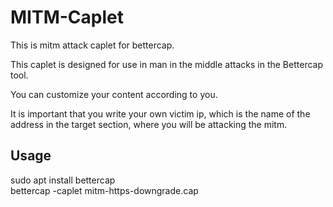 # MITM-Caplet
 This is mitm attack caplet for bettercap.
 
 This caplet is designed for use in man in the middle attacks in the Bettercap tool.
 
You can customize your content according to you.

It is important that you write your own victim ip, which is the name of the address in the target section, where you will be attacking the mitm.

## Usage
sudo apt install bettercap <br>
bettercap -caplet mitm-https-downgrade.cap<br>

